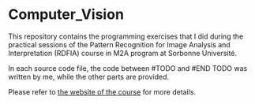 # Computer_Vision
This repository contains the programming exercises that I did during the practical sessions of the Pattern Recognition for Image Analysis and Interpretation (RDFIA) course in M2A program at Sorbonne Université.

In each source code file, the code between #TODO and #END TODO was written by me, while the other parts are provided.

Please refer to [the website of the course](https://rdfia.github.io/) for more details.
